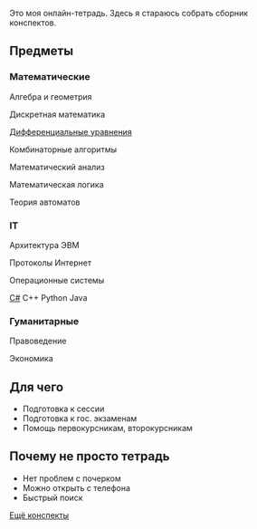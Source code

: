Это моя онлайн-тетрадь. Здесь я стараюсь собрать сборник конспектов.

## Предметы

### Математические

Алгебра и геометрия

Дискретная математика

[Дифференциальные уравнения](diffur/types)

Комбинаторные алгоритмы

Математический анализ

Математическая логика

Теория автоматов

### IT 

Архитектура ЭВМ

Протоколы Интернет

Операционные системы

[C#](https://ulearn.me)		C++		Python		Java

### Гуманитарные

Правоведение

Экономика

## Для чего

* Подготовка к сессии
* Подготовка к гос. экзаменам
* Помощь первокурсникам, второкурсникам

## Почему не просто тетрадь

* Нет проблем с почерком
* Можно открыть с телефона
* Быстрый поиск

[Ещё конспекты](https://github.com/Denchick/logic4humans)